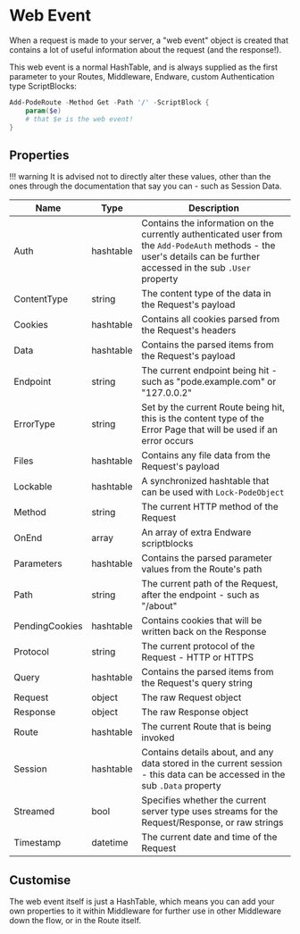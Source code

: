 # Web Event

When a request is made to your server, a "web event" object is created that contains a lot of useful information about the request (and the response!).

This web event is a normal HashTable, and is always supplied as the first parameter to your Routes, Middleware, Endware, custom Authentication type ScriptBlocks:

```powershell
Add-PodeRoute -Method Get -Path '/' -ScriptBlock {
    param($e)
    # that $e is the web event!
}
```

## Properties

!!! warning
    It is advised not to directly alter these values, other than the ones through the documentation that say you can - such as Session Data.

| Name | Type | Description |
| ---- | ---- | ----------- |
| Auth | hashtable | Contains the information on the currently authenticated user from the `Add-PodeAuth` methods - the user's details can be further accessed in the sub `.User` property |
| ContentType | string | The content type of the data in the Request's payload |
| Cookies | hashtable | Contains all cookies parsed from the Request's headers |
| Data | hashtable | Contains the parsed items from the Request's payload |
| Endpoint | string | The current endpoint being hit - such as "pode.example.com" or "127.0.0.2" |
| ErrorType | string | Set by the current Route being hit, this is the content type of the Error Page that will be used if an error occurs |
| Files | hashtable | Contains any file data from the Request's payload |
| Lockable | hashtable | A synchronized hashtable that can be used with `Lock-PodeObject` |
| Method | string | The current HTTP method of the Request |
| OnEnd | array | An array of extra Endware scriptblocks |
| Parameters | hashtable | Contains the parsed parameter values from the Route's path |
| Path | string | The current path of the Request, after the endpoint - such as "/about" |
| PendingCookies | hashtable | Contains cookies that will be written back on the Response |
| Protocol | string | The current protocol of the Request - HTTP or HTTPS |
| Query | hashtable | Contains the parsed items from the Request's query string |
| Request | object | The raw Request object |
| Response | object | The raw Response object |
| Route | hashtable | The current Route that is being invoked |
| Session | hashtable | Contains details about, and any data stored in the current session - this data can be accessed in the sub `.Data` property |
| Streamed | bool | Specifies whether the current server type uses streams for the Request/Response, or raw strings |
| Timestamp | datetime | The current date and time of the Request |

## Customise

The web event itself is just a HashTable, which means you can add your own properties to it within Middleware for further use in other Middleware down the flow, or in the Route itself.